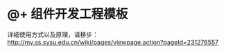 @+ 组件开发工程模板
====================
详细使用方式以及原理，请移步：http://my.ss.sysu.edu.cn/wiki/pages/viewpage.action?pageId=231276557